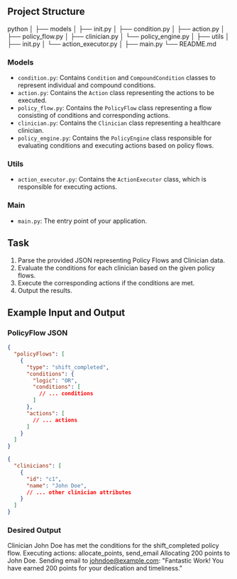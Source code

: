 ## Project Structure

python
│
├── models
│ ├── init.py
│ ├── condition.py
│ ├── action.py
│ ├── policy_flow.py
│ ├── clinician.py
│ └── policy_engine.py
│
├── utils
│ ├── init.py
│ └── action_executor.py
│
├── main.py
└── README.md

### Models

- `condition.py`: Contains `Condition` and `CompoundCondition` classes to represent individual and compound conditions.
- `action.py`: Contains the `Action` class representing the actions to be executed.
- `policy_flow.py`: Contains the `PolicyFlow` class representing a flow consisting of conditions and corresponding actions.
- `clinician.py`: Contains the `Clinician` class representing a healthcare clinician.
- `policy_engine.py`: Contains the `PolicyEngine` class responsible for evaluating conditions and executing actions based on policy flows.

### Utils

- `action_executor.py`: Contains the `ActionExecutor` class, which is responsible for executing actions.

### Main

- `main.py`: The entry point of your application.

## Task

1. Parse the provided JSON representing Policy Flows and Clinician data.
2. Evaluate the conditions for each clinician based on the given policy flows.
3. Execute the corresponding actions if the conditions are met.
4. Output the results.

## Example Input and Output

### PolicyFlow JSON

```json
{
  "policyFlows": [
    {
      "type": "shift_completed",
      "conditions": {
        "logic": "OR",
        "conditions": [
          // ... conditions
        ]
      },
      "actions": [
        // ... actions
      ]
    }
  ]
}

{
  "clinicians": [
    {
      "id": "c1",
      "name": "John Doe",
      // ... other clinician attributes
    }
  ]
}
```

### Desired Output

Clinician John Doe has met the conditions for the shift_completed policy flow.
Executing actions: allocate_points, send_email
Allocating 200 points to John Doe.
Sending email to johndoe@example.com: "Fantastic Work! You have earned 200 points for your dedication and timeliness."
